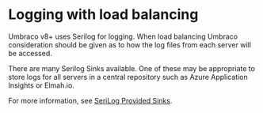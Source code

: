 # Logging with load balancing

Umbraco v8+ uses Serilog for logging. When load balancing Umbraco consideration should be given as to how the log files from each server will be accessed.

There are many Serilog Sinks available. One of these may be appropriate to store logs for all servers in a central repository such as Azure Application Insights or Elmah.io.

For more information, see [SeriLog Provided Sinks](https://github.com/serilog/serilog/wiki/Provided-Sinks).
